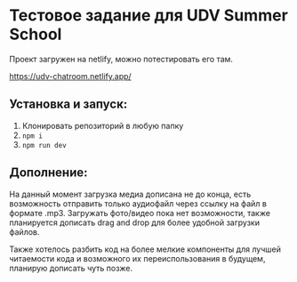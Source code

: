# Тестовое задание для UDV Summer School

Проект загружен на netlify, можно потестировать его там.

<https://udv-chatroom.netlify.app/>

## Установка и запуск:
1. Клонировать репозиторий в любую папку
2. ```npm i```
3. ```npm run dev```

## Дополнение:
На данный момент загрузка медиа дописана не до конца, есть возможность отправить только аудиофайл через ссылку на файл в формате .mp3. Загружать фото/видео пока нет возможности, также планируется дописать drag and drop для более удобной загрузки файлов.

Также хотелось разбить код на более мелкие компоненты для лучшей читаемости кода и возможного их переиспользования в будущем, планирую дописать чуть позже.

